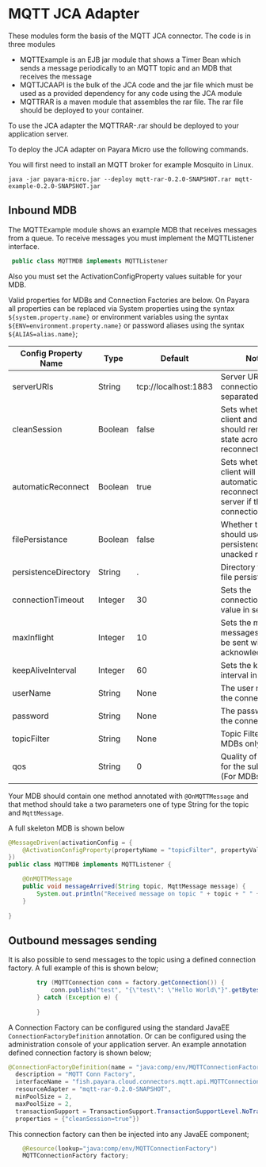 # MQTT JCA Adapter

These modules form the basis of the MQTT JCA connector. The code is in three modules
* MQTTExample is an EJB jar module that shows a Timer Bean which sends a message periodically to an MQTT topic and an MDB that receives the message
* MQTTJCAAPI is the bulk of the JCA code and the jar file which must be used as a provided dependency for any code using the JCA module
* MQTTRAR is a maven module that assembles the rar file. The rar file should be deployed to your container.

To use the JCA adapter the MQTTRAR-<version>.rar should be deployed to your application server.

To deploy the JCA adapter on Payara Micro use the following commands.

You will first need to install an MQTT broker for example Mosquito in Linux.

```shell
java -jar payara-micro.jar --deploy mqtt-rar-0.2.0-SNAPSHOT.rar mqtt-example-0.2.0-SNAPSHOT.jar
```

## Inbound MDB
The MQTTExample module shows an example MDB that receives messages from a queue.
To receive messages you must implement the MQTTListener interface. 
```java
 public class MQTTMDB implements MQTTListener  
```

Also you must set the ActivationConfigProperty values suitable for your MDB. 

Valid properties for MDBs and Connection Factories are below. On Payara all properties can be replaced via System properties using the syntax `${system.property.name}` or environment variables using the syntax `${ENV=environment.property.name}` or password aliases using the syntax `${ALIAS=alias.name}`;

|Config Property Name | Type | Default | Notes
|---------------------|------|---------|------
|serverURIs | String | tcp://localhost:1883 | Server URIs for connection, separated by ,
|cleanSession | Boolean | false | Sets whether the client and server should remember state across reconnects 
|automaticReconnect | Boolean | true | Sets whether the client will automatically reconnect to the server if the connection is lost
|filePersistance | Boolean | false | Whether the client should use file persistence for unacked messages
|persistenceDirectory | String | . | Directory to use for file persistence
|connectionTimeout | Integer | 30 | Sets the connection timeout value in seconds
|maxInflight | Integer | 10 | Sets the maximum messages that can be sent without acknowledgements
|keepAliveInterval | Integer | 60 | Sets the keep alive interval in seconds
|userName | String | None | The user name for the connection. 
|password | String  | None | The password for the connection. 
|topicFilter| String | None | Topic Filter (For MDBs only)
|qos| String | 0 | Quality of Service for the subscription (For MDBs only)

Your MDB should contain one method annotated with `@OnMQTTMessage` and that method should take a two parameters one of type String for the topic and  `MqttMessage`. 

A full skeleton MDB is shown below
```java
@MessageDriven(activationConfig = {
    @ActivationConfigProperty(propertyName = "topicFilter", propertyValue = "test")    
})
public class MQTTMDB implements MQTTListener {

    @OnMQTTMessage
    public void messageArrived(String topic, MqttMessage message) {
        System.out.println("Received message on topic " + topic + " " + new String(message.getPayload()));
    }
    
}
```

## Outbound messages sending
It is also possible to send messages to the topic using a defined connection factory. 
A full example of this is shown below;
```java
        try (MQTTConnection conn = factory.getConnection()) {
            conn.publish("test", "{\"test\": \"Hello World\"}".getBytes(), 0, false);
        } catch (Exception e) {
            
        }
```

A Connection Factory can be configured using the standard JavaEE `ConnectionFactoryDefinition` annotation. Or can be configured using the administration console of your application server.
An example annotation defined connection factory is shown below;
```java
@ConnectionFactoryDefinition(name = "java:comp/env/MQTTConnectionFactory", 
  description = "MQTT Conn Factory", 
  interfaceName = "fish.payara.cloud.connectors.mqtt.api.MQTTConnectionFactory", 
  resourceAdapter = "mqtt-rar-0.2.0-SNAPSHOT", 
  minPoolSize = 2, 
  maxPoolSize = 2,
  transactionSupport = TransactionSupport.TransactionSupportLevel.NoTransaction,
  properties = {"cleanSession=true"})
```

This connection factory can then be injected into any JavaEE component;
```java
    @Resource(lookup="java:comp/env/MQTTConnectionFactory")
    MQTTConnectionFactory factory;
```
